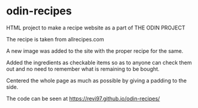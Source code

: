 # odin-recipes
HTML  project to make a recipe website as a part of THE ODIN PROJECT

The recipe is taken from allrecipes.com

A new image was added to the site with the proper recipe for the same.

Added the ingredients as checkable items so as to anyone can check them out and no need to remember what is remaining to be bought.

Centered the whole page as much as possible by giving a padding to the side.

The code can be seen at https://revi97.github.io/odin-recipes/
